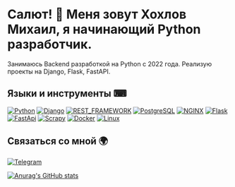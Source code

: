 # Салют! 👋 Меня зовут Хохлов Михаил, я начинающий Python разработчик. 

Занимаюсь Backend разработкой на Python с 2022 года. Реализую проекты на Django, Flask, FastAPI.

## Языки и инструменты ⌨
[![Python](https://img.shields.io/badge/Python-black?style=for-the-badge&logo=python)](https://www.python.org/)
[![Django](https://img.shields.io/badge/Django-black?style=for-the-badge&logo=django)](https://www.djangoproject.com/)
[![REST_FRAMEWORK](https://img.shields.io/badge/Django_REST_framework-black?style=for-the-badge&logo=django)](https://www.django-rest-framework.org/)
[![PostgreSQL](https://img.shields.io/badge/PostgreSQL-black?style=for-the-badge&logo=postgresql)](https://www.postgresql.org/)
[![NGINX](https://img.shields.io/badge/NGINX-black?style=for-the-badge&logo=nginx)](https://nginx.org/ru/)
[![Flask](https://img.shields.io/badge/Flask-black?style=for-the-badge&logo=flask)](https://flask.palletsprojects.com/)
[![FastApi](https://img.shields.io/badge/FastAPI-black?style=for-the-badge&logo=fastapi)](https://fastapi.tiangolo.com/)
[![Scrapy](https://img.shields.io/badge/Scrapy-black?style=for-the-badge&logo=scrapy)](https://scrapy.org/)
[![Docker](https://img.shields.io/badge/Docker-black?style=for-the-badge&logo=docker)](https://www.docker.com/)
[![Linux](https://img.shields.io/badge/Linux-black?style=for-the-badge&logo=linux)](https://www.linux.org/)

## Связаться со мной 🌍
[![Telegram](https://img.shields.io/badge/Telegram-black?style=for-the-badge&logo=telegram)](https://t.me/michelin_90)

[![Anurag's GitHub stats](https://github-readme-stats.vercel.app/api?username=Michelin90&count_private=true&show_icons=true&theme=radical)](https://github.com/anuraghazra/github-readme-stats)
